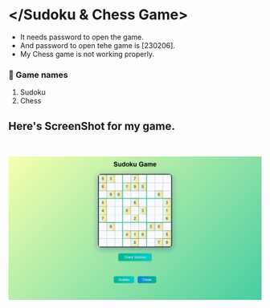 # </Sudoku & Chess Game>
- It needs password to open the game.
- And password to open tehe game is [230206].
- My Chess game is not working properly.
### 🚀 Game names
1. Sudoku
2. Chess

## Here's ScreenShot for my game.
<br>

![Chatbot Screenshot](GameScreenshot.png)

